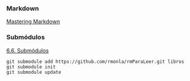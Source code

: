### Markdown
[Mastering Markdown](https://guides.github.com/features/mastering-markdown)

### Submódulos
[6.6. Submódulos](https://uniwebsidad.com/libros/pro-git/capitulo-6/submodulos)

	git submodule add https://github.com/rmonla/rmParaLeer.git libros
	git submodule init
	git submodule update



